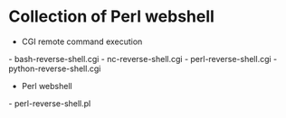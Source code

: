 Collection of Perl webshell
===========================

- CGI remote command execution

\- bash-reverse-shell.cgi
\- nc-reverse-shell.cgi
\- perl-reverse-shell.cgi
\- python-reverse-shell.cgi

- Perl webshell

\- perl-reverse-shell.pl

